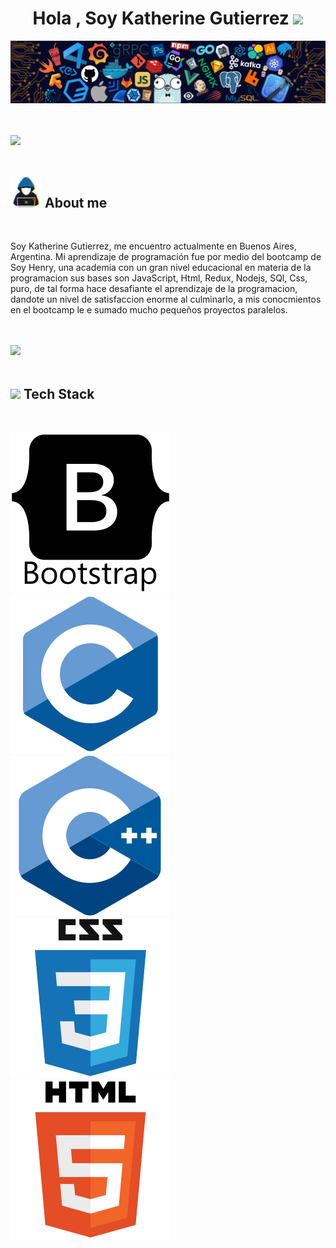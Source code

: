 <h1 align="center"><b>Hola , Soy Katherine Gutierrez </b><img src="https://media.giphy.com/media/hvRJCLFzcasrR4ia7z/giphy.gif" width="35"></h1>

<p alinear = "centro"> <img src = "https://raw.githubusercontent.com/KevinPatel04/KevinPatel04/master/header.png"></p>

<br><br>
<img src="https://user-images.githubusercontent.com/73097560/115834477-dbab4500-a447-11eb-908a-139a6edaec5c.gif"><br><br>
## <picture><img src = "https://github.com/0xAbdulKhalid/0xAbdulKhalid/raw/main/assets/mdImages/about_me.gif" width = 50px></picture> **About me**

<br>

Soy Katherine Gutierrez, me encuentro actualmente en Buenos Aires, Argentina. Mi aprendizaje de programación fue por medio del bootcamp de Soy Henry, una academia con un gran nivel educacional en materia de la programacion sus bases son JavaScript, Html, Redux, Nodejs, SQl, Css, puro, de tal forma hace desafiante el aprendizaje de la programacion, dandote un nivel de satisfaccion enorme al culminarlo, a mis conocmientos en el bootcamp le e sumado mucho pequeños proyectos paralelos. 


<br><br>
<img src="https://user-images.githubusercontent.com/73097560/115834477-dbab4500-a447-11eb-908a-139a6edaec5c.gif"><br><br>

## <img src="https://media2.giphy.com/media/QssGEmpkyEOhBCb7e1/giphy.gif?cid=ecf05e47a0n3gi1bfqntqmob8g9aid1oyj2wr3ds3mg700bl&rid=giphy.gif" width ="25"><b> Tech Stack</b>
<br>
<p alinear = "izquierda" > <a href = "https://developer.android.com" objetivo =" _blanco "rel =" noreferrer "> 
<img src = "https://raw.githubusercontent.com/devicons/devicon/master/icons/bootstrap/bootstrap-plain-wordmark.svg"
      alt = ancho de "correa de arranque" = "40" altura = "40"/> </a> <a href = "https://www.cprogramming.com/" objetivo =" _blanco"
    rel = "noreferrer" >
  <img src = "https://raw.githubusercontent.com/devicons/devicon/master/icons/c/c-original.svg"
      alt = "c" ancho = "40" altura = "40"/> </a> <a "= objetivo https://www.w3schools.com/cpp/" "_blanco" rel = "norefferrer">
  <img src = "https://raw.githubusercontent.com/devicons/devicon/master/icons/cplusplus/cplusplus-original.svg"
      alt = "cplusplus" ancho = "40" altura = "40"/> </a> <a "= objetivo https://www.w3schools.com/css/" "_blanco"
    rel = "noreferrer">
  <img src = "https://raw.githubusercontent.com/devicons/devicon/master/icons/css3/css3-original-wordmark.svg" alt =" css3"
      ancho = "40" altura = "40"/> </a> <a href = "https://www.w3.org/html/" objetivo =" _blanco "rel = "norferrer"> 
  <img src = "https://raw.githubusercontent.com/devicons/devicon/master/icons/html5/html5-original-wordmark.svg"
      alt = "html5" ancho = "40" altura = "40"/> </a> <a href = "https://www.adobe.com/in/products/illustrator.html"
    objetivo = "_blank" rel = "noreferrer">
